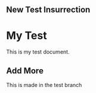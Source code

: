 ## New Test Insurrection

# My Test

This is my test document.

## Add More

This is made in the test branch
